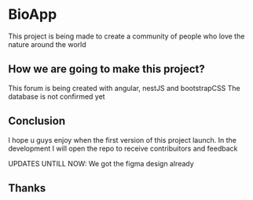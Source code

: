 # BioApp

This project is being made to create a community of people who love the nature around the world

## How we are going to make this project?

This forum is being created with angular, nestJS and bootstrapCSS
The database is not confirmed yet

## Conclusion

I hope u guys enjoy when the first version of this project launch. In the development I will open the repo to receive contribuitors and feedback


UPDATES UNTILL NOW: We got the figma design already

## Thanks
